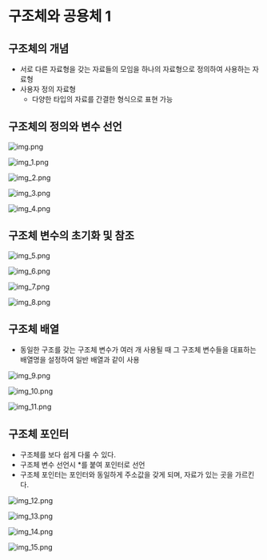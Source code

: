 # 구조체와 공용체 1

## 구조체의 개념

- 서로 다른 자료형을 갖는 자료들의 모임을 하나의 자료형으로 정의하여 사용하는 자료형
- 사용자 정의 자료형
  - 다양한 타입의 자료를 간결한 형식으로 표현 가능

## 구조체의 정의와 변수 선언

![img.png](11_image/img.png)

![img_1.png](11_image/img_1.png)

![img_2.png](11_image/img_2.png)

![img_3.png](11_image/img_3.png)

![img_4.png](11_image/img_4.png)

## 구조체 변수의 초기화 및 참조

![img_5.png](11_image/img_5.png)

![img_6.png](11_image/img_6.png)

![img_7.png](11_image/img_7.png)

![img_8.png](11_image/img_8.png)

## 구조체 배열

- 동일한 구조를 갖는 구조체 변수가 여러 개 사용될 때 그 구조체 변수들을 대표하는 배열명을 설정하여 일반 배열과 같이 사용

![img_9.png](11_image/img_9.png)

![img_10.png](11_image/img_10.png)

![img_11.png](11_image/img_11.png)

## 구조체 포인터

- 구조체를 보다 쉽게 다룰 수 있다.
- 구조체 변수 선언시 *를 붙여 포인터로 선언
- 구조체 포인터는 포인터와 동일하게 주소값을 갖게 되며, 자료가 있는 곳을 가르킨다.

![img_12.png](11_image/img_12.png)

![img_13.png](11_image/img_13.png)

![img_14.png](11_image/img_14.png)

![img_15.png](11_image/img_15.png)